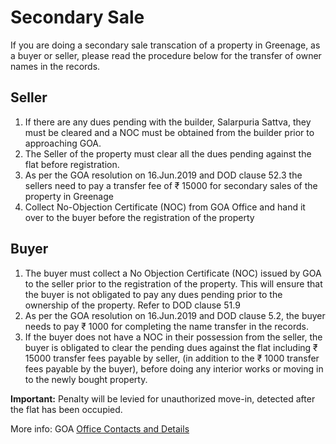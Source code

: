 # Secondary Sale

If you are doing a secondary sale transcation of a property in Greenage, as a buyer or seller, please read the procedure below for the transfer of owner names in the records. 

## Seller

1. If there are any dues pending with the builder, Salarpuria Sattva, they must be cleared and a NOC must be obtained from the builder prior to approaching GOA.
2. The Seller of the property must clear all the dues pending against the flat before registration. 
3. As per the GOA resolution on 16.Jun.2019 and DOD clause 52.3 the sellers need to pay a transfer fee of ₹ 15000 for secondary sales of the property in Greenage
4. Collect No-Objection Certificate (NOC) from GOA Office and hand it over to the buyer before the registration of the property


## Buyer

1. The buyer must collect a No Objection Certificate (NOC) issued by GOA to the seller prior to the registration of the property. This will ensure that the buyer is not obligated to pay any dues pending prior to the ownership of the property. Refer to DOD clause 51.9
2. As per the GOA resolution on 16.Jun.2019 and DOD clause 5.2, the buyer needs to pay  ₹ 1000 for completing the name transfer in the records.
3. If the buyer does not have a NOC in their possession from the seller, the buyer is obligated to clear the pending dues against the flat including  ₹ 15000 transfer fees payable by seller, (in addition to the ₹ 1000 transfer fees payable by the buyer), before doing any interior works or moving in to the newly bought property.


**Important:** Penalty will be levied for unauthorized move-in, detected after the flat has been occupied. 

More info: GOA [Office Contacts and Details](/contact)